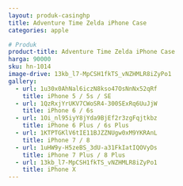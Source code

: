 ```yaml
---
layout: produk-casinghp
title: Adventure Time Zelda iPhone Case
categories: apple

# Produk
product-title: Adventure Time Zelda iPhone Case
harga: 90000
sku: hn-1014
image-drive: 13kb_l7-MpCSH1fkTS_vNZHMLR8iZyPo1
gallery:
  - url: 1u30x0AhNal6iczN8kso47OsNnNx52qRf
    title: iPhone 5 / 5s / SE
  - url: 1QzRxjYrUKV7CWoSR4-300SExRq6UuJjW
    title: iPhone 6 / 6s
  - url: 1Oi_nl95iyY8jYda9BjEf2r3zgFqjtkbz
    title: iPhone 6 Plus / 6s Plus
  - url: 1KTPTGKlV6tIE11BJZZNUgw0xM9YKRAnL
    title: iPhone 7 / 8
  - url: 1uHW9y-H5zeBS_3dU-a31FkIatIQOVyDs
    title: iPhone 7 Plus / 8 Plus
  - url: 13kb_l7-MpCSH1fkTS_vNZHMLR8iZyPo1
    title: iPhone X
---
```

